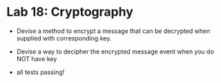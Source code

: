 # Lab 18: Cryptography

- Devise a method to encrypt a message that can be decrypted when supplied with corresponding key.

- Devise a way to decipher the encrypted message event when you do NOT have key

- all tests passing!
